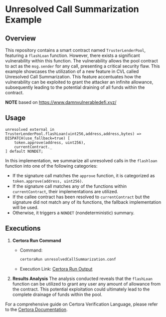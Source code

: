 # Unresolved Call Summarization Example

## Overview
This repository contains a smart contract named `TrusterLenderPool`, featuring a `flashLoan` function. However, there exists a significant vulnerability within this function. The vulnerability allows the pool contract to act as the `msg.sender` for any call, presenting a critical security flaw. This example showcases the utilization of a new feature in CVL called Unresolved Call Summarization. This feature accentuates how the vulnerability can be exploited to grant the attacker an infinite allowance, subsequently leading to the potential draining of all funds within the contract.

**NOTE** based on https://www.damnvulnerabledefi.xyz/

## Usage

```cvl
unresolved external in TrusterLenderPool.flashLoan(uint256,address,address,bytes) => DISPATCH(use_fallback=true) [
    token.approve(address, uint256),
    currentContract._
] default NONDET;
```
In this implementation, we summarize all unresolved calls in the `flashloan` function into one of the following categories:
- If the signature call matches the `approve` function, it is categorized as `token.approve(address, uint256)`.
- If the signature call matches any of the functions within `currentContract`, their implementations are utilized.
- If the callee contract has been resolved to `currentContract` but the signature did not match any of its functions, the fallback implementation will be used.
- Otherwise, it triggers a `NONDET` (nondeterministic) summary.

## Executions

1. **Certora Run Command**
    - Command:
        ```bash
        certoraRun unresolvedCallSummarization.conf
        ```
    - Execution Link: [Certora Run Output](https://prover.certora.com/output/1512/256a1f8bfcdd4136ad86e41ca2bb86b6?anonymousKey=cc61dfa585e9d6535762d8e50e65a7a5041eadc1)

2. **Results Analysis**
The analysis conducted reveals that the `flashLoan` function can be utilized to grant any user any amount of allowance from the contract. This potential exploitation could ultimately lead to the complete drainage of funds within the pool.

For a comprehensive guide on Certora Verification Language, please refer to the [Certora Documentation](https://docs.certora.com).